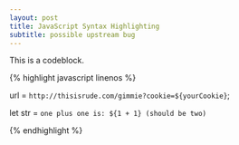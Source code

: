 ```yaml
---
layout: post
title: JavaScript Syntax Highlighting
subtitle: possible upstream bug
---
```


This is a codeblock.

{% highlight javascript linenos %}

url = `http://thisisrude.com/gimmie?cookie=${yourCookie}`;

let str = `one plus one is: ${1 + 1} (should be two)`

{% endhighlight %}


